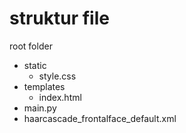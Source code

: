 # struktur file
root folder <br />
  - static <br />
    - style.css <br />
  - templates <br />
    - index.html <br />
  - main.py <br />
  - haarcascade_frontalface_default.xml
